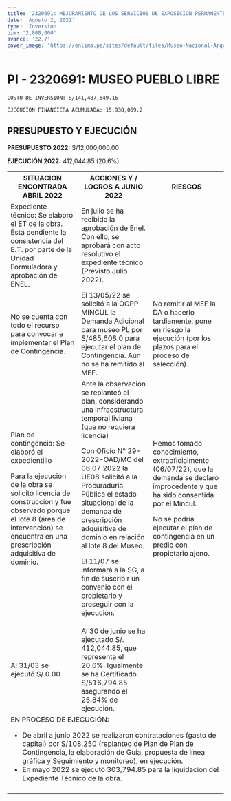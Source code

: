 ```yaml
---
title: '2320691: MEJORAMIENTO DE LOS SERVICIOS DE EXPOSICION PERMANENTE Y ALMACENAMIENTO DEL PATRIMONIO CULTURAL MUEBLE HISTORICO Y ARTISTICO EN EL MUSEO NACIONAL DE ARQUEOLOGIA, ANTROPOLOGIA E HISTORIA DEL PERU, DISTRITO DE PUEBLO LIBRE, DEPARTAMENTO DE LIMA'
date: 'Agosto 2, 2022'
type: 'Inversion'
pim: '2,000,000'
avance: '22.7'
cover_image: 'https://enlima.pe/sites/default/files/Museo-Nacional-Arqueologia-Antropologia-Historia-Peru-En-Lima-Agenda-Cultural.jpg'
---
```

# PI - 2320691: MUSEO PUEBLO LIBRE 

`COSTO DE INVERSIÓN: S/141,487,649.16`

`EJECUCIÓN FINANCIERA ACUMULADA: 15,938,069.2`

## PRESUPUESTO Y EJECUCIÓN

**PRESUPUESTO 2022:** S/12,000,000.00

**EJECUCIÓN 2022:** 412,044.85 (20.6%)

<table>

<tr>
<th>SITUACION ENCONTRADA ABRIL 2022
</th>
<th>ACCIONES Y / LOGROS A JUNIO 2022</th>
<th>RIESGOS</th>
</tr>

<tr>
<td>Expediente técnico: Se elaboró el ET de la obra. Está pendiente la consistencia del E.T. por parte de la Unidad Formuladora y aprobación de ENEL. </td>
<td>En julio se ha recibido la aprobación de Enel. Con ello, se aprobará con acto resolutivo el expediente técnico (Previsto Julio 2022).</td>
<td></td>
</tr>

<tr>
<td>No se cuenta con todo el recurso para convocar e implementar el Plan de Contingencia. </td>
<td>El 13/05/22 se solicitó a la OGPP MINCUL la Demanda Adicional para museo PL por S/485,608.0 para ejecutar el plan de Contingencia. Aún no se ha remitido al MEF.</td>
<td>No remitir al MEF la DA o hacerlo tardíamente, pone en riesgo la ejecución (por los plazos para el proceso de selección).</td>
</tr>

<tr>
<td>Plan de contingencia: Se elaboró el expedientillo 

Para la ejecución de la obra se solicitó licencia de construcción y fue observado porque el lote 8 (área de intervención) se encuentra en una prescripción adquisitiva de dominio.
</td>
<td>Ante la observación se replanteó el plan, considerando una infraestructura temporal liviana (que no requiera licencia)

Con Oficio N° 29-2022-OAD/MC del 06.07.2022 la UE08 solicitó a la Procuraduría Pública el estado situacional de la demanda de prescripción adquisitiva de dominio en relación al lote 8 del Museo. 

El 11/07 se informará a la SG, a fin de suscribir un convenio con el propietario y proseguir con la ejecución.</td>
<td>
Hemos tomado conocimiento, extraoficialmente (06/07/22), que la demanda se declaró improcedente y que ha sido consentida por el Mincul. 

No se podría ejecutar el plan de contingencia en un predio con propietario ajeno.
</td>
</tr>

<tr>
<td>Al 31/03 se ejecutó S/.0.00</td>
<td>Al 30 de junio se ha ejecutado S/. 412,044.85, que representa el 20.6%. Igualmente se ha Certificado S/516,794.85 asegurando el 25.84% de ejecución.</td>
<td></td>
</tr>

<tr>
<td colspan="3">EN PROCESO DE EJECUCIÓN: 

* De abril a junio 2022 se realizaron contrataciones (gasto de capital) por S/108,250 (replanteo de Plan de Plan de Contingencia, la elaboración de Guía, propuesta de línea gráfica y Seguimiento y monitoreo), en ejecución.
* En mayo 2022 se ejecutó 303,794.85 para la liquidación del Expediente Técnico de la obra.
</td>
</tr>

<tr>
<td></td>
<td></td>
<td></td>
</tr>

</table>
